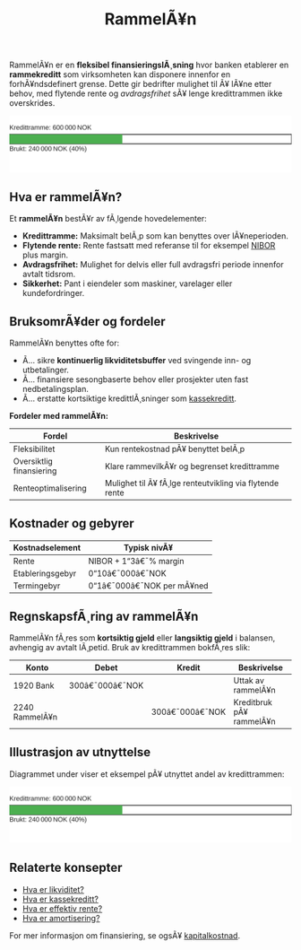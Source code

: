 ﻿---
title: "RammelÃ¥n"
meta_title: "RammelÃ¥n"
meta_description: 'RammelÃ¥n er en **fleksibel finansieringslÃ¸sning** hvor banken etablerer en **rammekreditt** som virksomheten kan disponere innenfor en forhÃ¥ndsdefinert grens...'
slug: rammelan
type: blog
layout: pages/single
---

RammelÃ¥n er en **fleksibel finansieringslÃ¸sning** hvor banken etablerer en **rammekreditt** som virksomheten kan disponere innenfor en forhÃ¥ndsdefinert grense. Dette gir bedrifter mulighet til Ã¥ lÃ¥ne etter behov, med flytende rente og _avdragsfrihet_ sÃ¥ lenge kredittrammen ikke overskrides.

![Illustrasjon av rammelÃ¥n](rammelan-utilization.svg)

## Hva er rammelÃ¥n?

Et **rammelÃ¥n** bestÃ¥r av fÃ¸lgende hovedelementer:

* **Kredittramme:** Maksimalt belÃ¸p som kan benyttes over lÃ¥neperioden.
* **Flytende rente:** Rente fastsatt med referanse til for eksempel [NIBOR](/blogs/regnskap/nibor "NIBOR") plus margin.
* **Avdragsfrihet:** Mulighet for delvis eller full avdragsfri periode innenfor avtalt tidsrom.
* **Sikkerhet:** Pant i eiendeler som maskiner, varelager eller kundefordringer.

## BruksomrÃ¥der og fordeler

RammelÃ¥n benyttes ofte for:

* Ã… sikre **kontinuerlig likviditetsbuffer** ved svingende inn- og utbetalinger.
* Ã… finansiere sesongbaserte behov eller prosjekter uten fast nedbetalingsplan.
* Ã… erstatte kortsiktige kredittlÃ¸sninger som [kassekreditt](/blogs/regnskap/kassekreditt "Kassekreditt: Overdraft og Likviditetsstyring i Norske Bedrifter").

**Fordeler med rammelÃ¥n:**

| **Fordel**                    | **Beskrivelse**                                      |
|-------------------------------|------------------------------------------------------|
| Fleksibilitet                 | Kun rentekostnad pÃ¥ benyttet belÃ¸p                   |
| Oversiktlig finansiering      | Klare rammevilkÃ¥r og begrenset kredittramme          |
| Renteoptimalisering           | Mulighet til Ã¥ fÃ¸lge renteutvikling via flytende rente|

## Kostnader og gebyrer

| **Kostnadselement** | **Typisk nivÃ¥**                         |
|---------------------|-----------------------------------------|
| Rente               | NIBOR + 1“3â€¯% margin                    |
| Etableringsgebyr    | 0“10â€¯000â€¯NOK                            |
| Termingebyr         | 0“1â€¯000â€¯NOK per mÃ¥ned                   |

## RegnskapsfÃ¸ring av rammelÃ¥n

RammelÃ¥n fÃ¸res som **kortsiktig gjeld** eller **langsiktig gjeld** i balansen, avhengig av avtalt lÃ¸petid. Bruk av kredittrammen bokfÃ¸res slik:

| **Konto**     | **Debet**      | **Kredit**     | **Beskrivelse**             |
|---------------|----------------|----------------|-----------------------------|
| 1920 Bank     | 300â€¯000â€¯NOK    |                | Uttak av rammelÃ¥n           |
| 2240 RammelÃ¥n |                | 300â€¯000â€¯NOK    | Kreditbruk pÃ¥ rammelÃ¥n      |

## Illustrasjon av utnyttelse

Diagrammet under viser et eksempel pÃ¥ utnyttet andel av kredittrammen:

![Utnyttelse av rammelÃ¥n](rammelan-utilization.svg)

## Relaterte konsepter

* [Hva er likviditet?](/blogs/regnskap/hva-er-likviditet "Hva er Likviditet? Komplett Guide til Likviditet og Likviditetsstyring")
* [Hva er kassekreditt?](/blogs/regnskap/kassekreditt "Kassekreditt: Overdraft og Likviditetsstyring i Norske Bedrifter")
* [Hva er effektiv rente?](/blogs/regnskap/hva-er-effektiv-rente "Hva er Effektiv rente? Beregning og betydning")
* [Hva er amortisering?](/blogs/regnskap/hva-er-amortisering "Hva er Amortisering? Hvordan nedbetale lÃ¥n over tid")

For mer informasjon om finansiering, se ogsÃ¥ [kapitalkostnad](/blogs/regnskap/kapitalkostnad "Kapitalkostnad - Beregning og implikasjoner for bedrifter").






